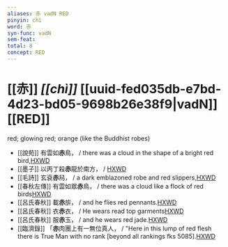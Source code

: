 ```yaml
---
aliases: 赤 vadN RED
pinyin: chì
word: 赤
syn-func: vadN
sem-feat: 
total: 8
concept: RED 
---
```

# [[赤]] *[[chì]]*  [[uuid-fed035db-e7bd-4d23-bd05-9698b26e38f9|vadN]] [[RED]]
red; glowing red; orange (like the Buddhist robes)
 - [[說苑]] 有雲如**赤**鳥， / there was a cloud in the shape of a bright red bird,[HXWD](https://hxwd.org/textview.html?location=CH1a0907_CHANT_001-31a.3)
 - [[墨子]] 以丙丁殺**赤**龍於南方，
                     / [HXWD](https://hxwd.org/textview.html?location=CH1a0938_CHANT_012-16a.20)
 - [[毛詩]] 玄袞**赤**舄， / a dark emblazoned robe and red slippers,[HXWD](https://hxwd.org/textview.html?location=KR1c0001_tls_025-82a.10)
 - [[春秋左傳]] 有雲如眾**赤**鳥， / there was a cloud like a flock of red birds[HXWD](https://hxwd.org/textview.html?location=KR1e0001_tls_012-97a.3)
 - [[呂氏春秋]] 載**赤**旂， / and he flies red pennants.[HXWD](https://hxwd.org/textview.html?location=KR3j0009_tls_004-2a.26)
 - [[呂氏春秋]] 衣**赤**衣， / He wears read top garments[HXWD](https://hxwd.org/textview.html?location=KR3j0009_tls_004-2a.27)
 - [[呂氏春秋]] 服**赤**玉， / and he wears red jade.[HXWD](https://hxwd.org/textview.html?location=KR3j0009_tls_004-2a.28)
 - [[臨濟錄]] 「**赤**肉團上有一無位真人， / "Here in this lump of red flesh there is True Man with no rank [beyond all rankings fks 5085].[HXWD](https://hxwd.org/textview.html?location=KR6q0053_T_001-0496c.32)